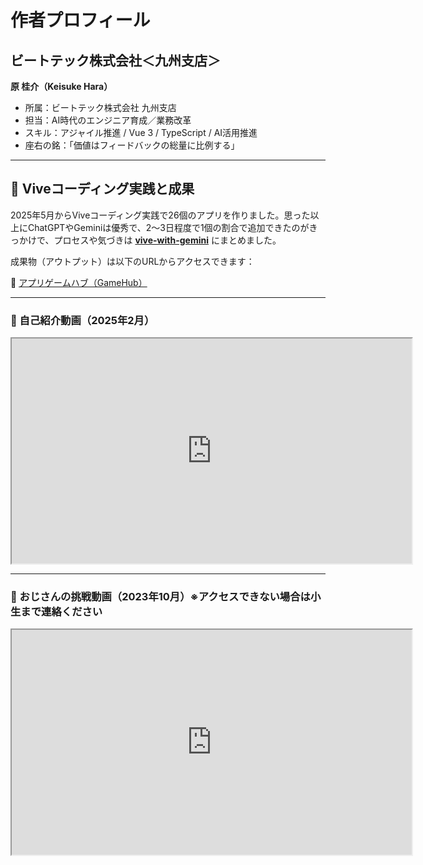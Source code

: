 # 作者プロフィール

## ビートテック株式会社＜九州支店＞  
**原 桂介（Keisuke Hara）**

- 所属：ビートテック株式会社 九州支店  
- 担当：AI時代のエンジニア育成／業務改革  
- スキル：アジャイル推進 / Vue 3 / TypeScript / AI活用推進  
- 座右の銘：「価値はフィードバックの総量に比例する」

---

## 🔹 Viveコーディング実践と成果

2025年5月からViveコーディング実践で26個のアプリを作りました。思った以上にChatGPTやGeminiは優秀で、2～3日程度で1個の割合で追加できたのがきっかけで、プロセスや気づきは **[vive-with-gemini](https://tako-chan0511.github.io/vive-with-gemini/)** にまとめました。  

成果物（アウトプット）は以下のURLからアクセスできます：

🔗 [アプリゲームハブ（GameHub）](https://toppage-five.vercel.app/)

---

### 🔹 自己紹介動画（2025年2月）

<iframe src="https://drive.google.com/file/d/1WlJDKwFmWBnWE-wreKnda6xzluhI8mvL/preview" width="640" height="360" allow="autoplay"></iframe>

---

### 🔹 おじさんの挑戦動画（2023年10月）※アクセスできない場合は小生まで連絡ください

<iframe src="https://drive.google.com/file/d/1jlYkGm6avzhk4nx03BXl1pu6rVKxipM3/preview" width="640" height="360" allow="autoplay"></iframe>
